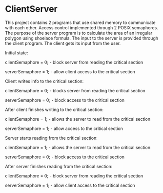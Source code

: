 # ClientServer
This project contains 2 programs that use shared memory to communicate with each other. Access control implemented through 2 POSIX semaphores.
The purpose of the server program is to calculate the area of an irregular polygon using shoelace formula. The input to the server is provided through the client program. The client gets its input from the user.

Initial state:

clientSemaphore = 0; - block server from reading the critical section

serverSemaphore = 1; - allow client access to the critical section

Client writes info to the critical section:

clientSemaphore = 0; - blocks server from reading the critical section

serverSemaphore = 0; - block access to the critical section

After client finishes writing to the critical section:

clientSemaphore = 1; - allows the server to read from the critical section

serverSemaphore = 1; - allow access to the critical section

Server starts reading from the critical section:

clientSemaphore = 1; - allows the server to read from the critical section

serverSemaphore = 0; - block access to the critical section

After server finishes reading from the critical section:

clientSemaphore = 0; - block server from reading the critical section

serverSemaphore = 1; - allow client access to the critical section




